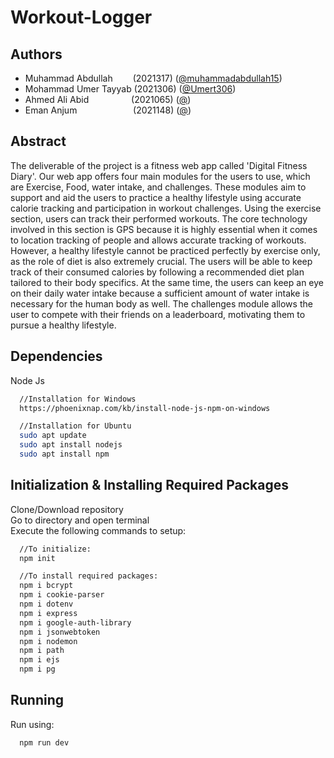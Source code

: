 # Workout-Logger


## Authors

- Muhammad Abdullah&emsp; &emsp;(2021317) ([@muhammadabdullah15](https://github.com/muhammadabdullah15/))
- Mohammad Umer Tayyab (2021306) ([@Umert306](https://github.com/Umert306))
- Ahmed Ali Abid &emsp; &emsp;&emsp;&emsp; (2021065) ([@](https://github.com/))
- Eman Anjum&emsp; &emsp; &emsp; &emsp; &emsp; (2021148) ([@](https://github.com/))


## Abstract

The deliverable of the project is a fitness web app called 'Digital Fitness Diary'. Our web app offers four main modules for the users to use, which are Exercise, Food, water intake, and challenges. These modules aim to support and aid the users to practice a healthy lifestyle using accurate calorie tracking and participation in workout challenges. Using the exercise section, users can track their performed workouts. The core technology involved in this section is GPS because it is highly essential when it comes to location tracking of people and allows accurate tracking of workouts.
However, a healthy lifestyle cannot be practiced perfectly by exercise only, as the role of diet is also extremely crucial. The users will be able to keep track of their consumed calories by following a recommended diet plan tailored to their body specifics. At the same time, the users can keep an
eye on their daily water intake because a sufficient amount of water intake is necessary for the human body as well. The challenges module allows the user to compete with their friends on a leaderboard, motivating them to pursue a healthy lifestyle.

## Dependencies
Node Js 
```bash
  //Installation for Windows
  https://phoenixnap.com/kb/install-node-js-npm-on-windows

  //Installation for Ubuntu
  sudo apt update
  sudo apt install nodejs
  sudo apt install npm
```

## Initialization & Installing Required Packages
Clone/Download repository  
Go to directory and open terminal  
Execute the following commands to setup:
```bash
  //To initialize:
  npm init

  //To install required packages:
  npm i bcrypt
  npm i cookie-parser
  npm i dotenv
  npm i express
  npm i google-auth-library
  npm i jsonwebtoken
  npm i nodemon
  npm i path
  npm i ejs
  npm i pg
```

    
## Running

Run using:

```bash
  npm run dev
```
